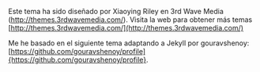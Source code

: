 Este tema ha sido diseñado por Xiaoying Riley en 3rd Wave Media (http://themes.3rdwavemedia.com/). Visita la web para obtener más temas [http://themes.3rdwavemedia.com/](http://themes.3rdwavemedia.com/)

Me he basado en el siguiente tema adaptando a Jekyll por gouravshenoy: [https://github.com/gouravshenoy/profile]{https://github.com/gouravshenoy/profile}.
